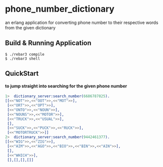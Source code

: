 phone_number_dictionary
=====

an erlang application for converting phone number to their respective words from the given dictionary

Build & Running Application
---------------------------

    $ ./rebar3 compile
    $ ./rebar3 shell

QuickStart
----------

#### to jump straight into searching for the given phone number ####

```erlang
1>  dictionary_server:search_number(6686787825).
[[<<"NOT">>,<<"OOT">>,<<"MOT">>],
 [<<"ORT">>,<<"OPT">>],
 [<<"ONTO">>,<<"NOUN">>],
 [<<"NOUNS">>,<<"MOTOR">>],
 [<<"TRUCK">>,<<"USUAL">>],
 [],
 [<<"SUCK">>,<<"PUCK">>,<<"RUCK">>],
 [<<"MOTORTRUCK">>]]
2>  dictionary_server:search_number(9442461377).
[[<<"WIG">>,<<"ZIG">>],
 [<<"AIM">>,<<"AGO">>,<<"BIO">>,<<"BIN">>,<<"AIN">>],
 [],
 [<<"WHICH">>],
 [],[],[],[]]
```
